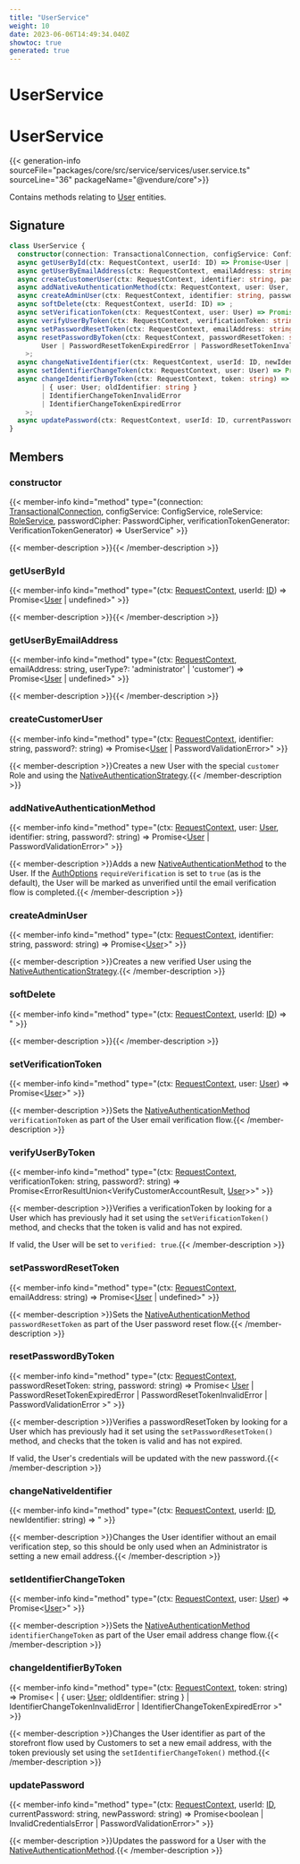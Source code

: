 ```yaml
---
title: "UserService"
weight: 10
date: 2023-06-06T14:49:34.040Z
showtoc: true
generated: true
---
```

<!-- This file was generated from the Vendure source. Do not modify. Instead, re-run the "docs:build" script -->

# UserService
<div class="symbol">


# UserService

{{< generation-info sourceFile="packages/core/src/service/services/user.service.ts" sourceLine="36" packageName="@vendure/core">}}

Contains methods relating to <a href='/typescript-api/entities/user#user'>User</a> entities.

## Signature

```TypeScript
class UserService {
  constructor(connection: TransactionalConnection, configService: ConfigService, roleService: RoleService, passwordCipher: PasswordCipher, verificationTokenGenerator: VerificationTokenGenerator)
  async getUserById(ctx: RequestContext, userId: ID) => Promise<User | undefined>;
  async getUserByEmailAddress(ctx: RequestContext, emailAddress: string, userType?: 'administrator' | 'customer') => Promise<User | undefined>;
  async createCustomerUser(ctx: RequestContext, identifier: string, password?: string) => Promise<User | PasswordValidationError>;
  async addNativeAuthenticationMethod(ctx: RequestContext, user: User, identifier: string, password?: string) => Promise<User | PasswordValidationError>;
  async createAdminUser(ctx: RequestContext, identifier: string, password: string) => Promise<User>;
  async softDelete(ctx: RequestContext, userId: ID) => ;
  async setVerificationToken(ctx: RequestContext, user: User) => Promise<User>;
  async verifyUserByToken(ctx: RequestContext, verificationToken: string, password?: string) => Promise<ErrorResultUnion<VerifyCustomerAccountResult, User>>;
  async setPasswordResetToken(ctx: RequestContext, emailAddress: string) => Promise<User | undefined>;
  async resetPasswordByToken(ctx: RequestContext, passwordResetToken: string, password: string) => Promise<
        User | PasswordResetTokenExpiredError | PasswordResetTokenInvalidError | PasswordValidationError
    >;
  async changeNativeIdentifier(ctx: RequestContext, userId: ID, newIdentifier: string) => ;
  async setIdentifierChangeToken(ctx: RequestContext, user: User) => Promise<User>;
  async changeIdentifierByToken(ctx: RequestContext, token: string) => Promise<
        | { user: User; oldIdentifier: string }
        | IdentifierChangeTokenInvalidError
        | IdentifierChangeTokenExpiredError
    >;
  async updatePassword(ctx: RequestContext, userId: ID, currentPassword: string, newPassword: string) => Promise<boolean | InvalidCredentialsError | PasswordValidationError>;
}
```
## Members

### constructor

{{< member-info kind="method" type="(connection: <a href='/typescript-api/data-access/transactional-connection#transactionalconnection'>TransactionalConnection</a>, configService: ConfigService, roleService: <a href='/typescript-api/services/role-service#roleservice'>RoleService</a>, passwordCipher: PasswordCipher, verificationTokenGenerator: VerificationTokenGenerator) => UserService"  >}}

{{< member-description >}}{{< /member-description >}}

### getUserById

{{< member-info kind="method" type="(ctx: <a href='/typescript-api/request/request-context#requestcontext'>RequestContext</a>, userId: <a href='/typescript-api/common/id#id'>ID</a>) => Promise&#60;<a href='/typescript-api/entities/user#user'>User</a> | undefined&#62;"  >}}

{{< member-description >}}{{< /member-description >}}

### getUserByEmailAddress

{{< member-info kind="method" type="(ctx: <a href='/typescript-api/request/request-context#requestcontext'>RequestContext</a>, emailAddress: string, userType?: 'administrator' | 'customer') => Promise&#60;<a href='/typescript-api/entities/user#user'>User</a> | undefined&#62;"  >}}

{{< member-description >}}{{< /member-description >}}

### createCustomerUser

{{< member-info kind="method" type="(ctx: <a href='/typescript-api/request/request-context#requestcontext'>RequestContext</a>, identifier: string, password?: string) => Promise&#60;<a href='/typescript-api/entities/user#user'>User</a> | PasswordValidationError&#62;"  >}}

{{< member-description >}}Creates a new User with the special `customer` Role and using the <a href='/typescript-api/auth/native-authentication-strategy#nativeauthenticationstrategy'>NativeAuthenticationStrategy</a>.{{< /member-description >}}

### addNativeAuthenticationMethod

{{< member-info kind="method" type="(ctx: <a href='/typescript-api/request/request-context#requestcontext'>RequestContext</a>, user: <a href='/typescript-api/entities/user#user'>User</a>, identifier: string, password?: string) => Promise&#60;<a href='/typescript-api/entities/user#user'>User</a> | PasswordValidationError&#62;"  >}}

{{< member-description >}}Adds a new <a href='/typescript-api/entities/authentication-method#nativeauthenticationmethod'>NativeAuthenticationMethod</a> to the User. If the <a href='/typescript-api/auth/auth-options#authoptions'>AuthOptions</a> `requireVerification`
is set to `true` (as is the default), the User will be marked as unverified until the email verification
flow is completed.{{< /member-description >}}

### createAdminUser

{{< member-info kind="method" type="(ctx: <a href='/typescript-api/request/request-context#requestcontext'>RequestContext</a>, identifier: string, password: string) => Promise&#60;<a href='/typescript-api/entities/user#user'>User</a>&#62;"  >}}

{{< member-description >}}Creates a new verified User using the <a href='/typescript-api/auth/native-authentication-strategy#nativeauthenticationstrategy'>NativeAuthenticationStrategy</a>.{{< /member-description >}}

### softDelete

{{< member-info kind="method" type="(ctx: <a href='/typescript-api/request/request-context#requestcontext'>RequestContext</a>, userId: <a href='/typescript-api/common/id#id'>ID</a>) => "  >}}

{{< member-description >}}{{< /member-description >}}

### setVerificationToken

{{< member-info kind="method" type="(ctx: <a href='/typescript-api/request/request-context#requestcontext'>RequestContext</a>, user: <a href='/typescript-api/entities/user#user'>User</a>) => Promise&#60;<a href='/typescript-api/entities/user#user'>User</a>&#62;"  >}}

{{< member-description >}}Sets the <a href='/typescript-api/entities/authentication-method#nativeauthenticationmethod'>NativeAuthenticationMethod</a> `verificationToken` as part of the User email verification
flow.{{< /member-description >}}

### verifyUserByToken

{{< member-info kind="method" type="(ctx: <a href='/typescript-api/request/request-context#requestcontext'>RequestContext</a>, verificationToken: string, password?: string) => Promise&#60;ErrorResultUnion&#60;VerifyCustomerAccountResult, <a href='/typescript-api/entities/user#user'>User</a>&#62;&#62;"  >}}

{{< member-description >}}Verifies a verificationToken by looking for a User which has previously had it set using the
`setVerificationToken()` method, and checks that the token is valid and has not expired.

If valid, the User will be set to `verified: true`.{{< /member-description >}}

### setPasswordResetToken

{{< member-info kind="method" type="(ctx: <a href='/typescript-api/request/request-context#requestcontext'>RequestContext</a>, emailAddress: string) => Promise&#60;<a href='/typescript-api/entities/user#user'>User</a> | undefined&#62;"  >}}

{{< member-description >}}Sets the <a href='/typescript-api/entities/authentication-method#nativeauthenticationmethod'>NativeAuthenticationMethod</a> `passwordResetToken` as part of the User password reset
flow.{{< /member-description >}}

### resetPasswordByToken

{{< member-info kind="method" type="(ctx: <a href='/typescript-api/request/request-context#requestcontext'>RequestContext</a>, passwordResetToken: string, password: string) => Promise&#60;         <a href='/typescript-api/entities/user#user'>User</a> | PasswordResetTokenExpiredError | PasswordResetTokenInvalidError | PasswordValidationError     &#62;"  >}}

{{< member-description >}}Verifies a passwordResetToken by looking for a User which has previously had it set using the
`setPasswordResetToken()` method, and checks that the token is valid and has not expired.

If valid, the User's credentials will be updated with the new password.{{< /member-description >}}

### changeNativeIdentifier

{{< member-info kind="method" type="(ctx: <a href='/typescript-api/request/request-context#requestcontext'>RequestContext</a>, userId: <a href='/typescript-api/common/id#id'>ID</a>, newIdentifier: string) => "  >}}

{{< member-description >}}Changes the User identifier without an email verification step, so this should be only used when
an Administrator is setting a new email address.{{< /member-description >}}

### setIdentifierChangeToken

{{< member-info kind="method" type="(ctx: <a href='/typescript-api/request/request-context#requestcontext'>RequestContext</a>, user: <a href='/typescript-api/entities/user#user'>User</a>) => Promise&#60;<a href='/typescript-api/entities/user#user'>User</a>&#62;"  >}}

{{< member-description >}}Sets the <a href='/typescript-api/entities/authentication-method#nativeauthenticationmethod'>NativeAuthenticationMethod</a> `identifierChangeToken` as part of the User email address change
flow.{{< /member-description >}}

### changeIdentifierByToken

{{< member-info kind="method" type="(ctx: <a href='/typescript-api/request/request-context#requestcontext'>RequestContext</a>, token: string) => Promise&#60;         | { user: <a href='/typescript-api/entities/user#user'>User</a>; oldIdentifier: string }         | IdentifierChangeTokenInvalidError         | IdentifierChangeTokenExpiredError     &#62;"  >}}

{{< member-description >}}Changes the User identifier as part of the storefront flow used by Customers to set a
new email address, with the token previously set using the `setIdentifierChangeToken()` method.{{< /member-description >}}

### updatePassword

{{< member-info kind="method" type="(ctx: <a href='/typescript-api/request/request-context#requestcontext'>RequestContext</a>, userId: <a href='/typescript-api/common/id#id'>ID</a>, currentPassword: string, newPassword: string) => Promise&#60;boolean | InvalidCredentialsError | PasswordValidationError&#62;"  >}}

{{< member-description >}}Updates the password for a User with the <a href='/typescript-api/entities/authentication-method#nativeauthenticationmethod'>NativeAuthenticationMethod</a>.{{< /member-description >}}


</div>
